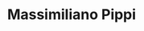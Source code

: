 ---
layout: author
title: Massimiliano Pippi
name: Massimiliano Pippi
slug: massimiliano-pippi
position: Core Engineering Lead
image: /images/authors/massi-pippi.jpg
socials:
  author_page:
    - name: LinkedIn
      url: https://www.linkedin.com/in/masci/
      icon: /images/icons/linkedin-white.svg
  blog_posts:
    - name: LinkedIn
      url: https://www.linkedin.com/in/masci/
      icon: /images/icons/linkedin-dark.svg
    - name: GitHub
      url: https://github.com/masci
      icon: /images/icons/github.svg
---